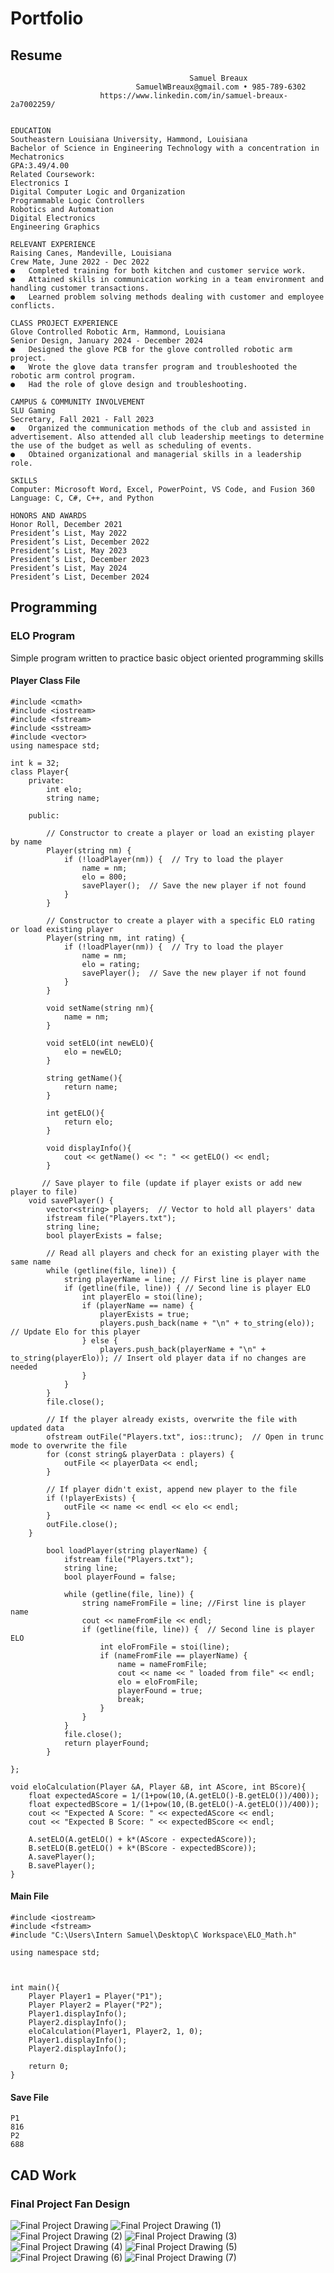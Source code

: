 # Portfolio
## Resume
```
                                        Samuel Breaux
                            SamuelWBreaux@gmail.com • 985-789-6302
                    https://www.linkedin.com/in/samuel-breaux-2a7002259/


EDUCATION
Southeastern Louisiana University, Hammond, Louisiana
Bachelor of Science in Engineering Technology with a concentration in Mechatronics
GPA:3.49/4.00
Related Coursework:
Electronics I
Digital Computer Logic and Organization
Programmable Logic Controllers
Robotics and Automation
Digital Electronics
Engineering Graphics

RELEVANT EXPERIENCE
Raising Canes, Mandeville, Louisiana
Crew Mate, June 2022 - Dec 2022
●	Completed training for both kitchen and customer service work.
●	Attained skills in communication working in a team environment and handling customer transactions.
●	Learned problem solving methods dealing with customer and employee conflicts.

CLASS PROJECT EXPERIENCE
Glove Controlled Robotic Arm, Hammond, Louisiana
Senior Design, January 2024 - December 2024
●	Designed the glove PCB for the glove controlled robotic arm project.
●	Wrote the glove data transfer program and troubleshooted the robotic arm control program.
●	Had the role of glove design and troubleshooting. 

CAMPUS & COMMUNITY INVOLVEMENT
SLU Gaming
Secretary, Fall 2021 - Fall 2023
●	Organized the communication methods of the club and assisted in advertisement. Also attended all club leadership meetings to determine the use of the budget as well as scheduling of events.
●	Obtained organizational and managerial skills in a leadership role.

SKILLS
Computer: Microsoft Word, Excel, PowerPoint, VS Code, and Fusion 360
Language: C, C#, C++, and Python

HONORS AND AWARDS
Honor Roll, December 2021
President’s List, May 2022
President’s List, December 2022
President’s List, May 2023
President’s List, December 2023
President’s List, May 2024
President’s List, December 2024
```
## Programming
### ELO Program 
Simple program written to practice basic object oriented programming skills
#### Player Class File
```
#include <cmath>
#include <iostream>
#include <fstream>
#include <sstream>
#include <vector>
using namespace std;

int k = 32;
class Player{
    private:
        int elo;
        string name;

    public:

        // Constructor to create a player or load an existing player by name
        Player(string nm) {
            if (!loadPlayer(nm)) {  // Try to load the player
                name = nm;
                elo = 800;
                savePlayer();  // Save the new player if not found
            }
        }

        // Constructor to create a player with a specific ELO rating or load existing player
        Player(string nm, int rating) {
            if (!loadPlayer(nm)) {  // Try to load the player
                name = nm;
                elo = rating;
                savePlayer();  // Save the new player if not found
            }
        }

        void setName(string nm){
            name = nm;
        }

        void setELO(int newELO){
            elo = newELO;
        }

        string getName(){
            return name;
        }

        int getELO(){
            return elo;
        }

        void displayInfo(){
            cout << getName() << ": " << getELO() << endl;
        }

       // Save player to file (update if player exists or add new player to file)
    void savePlayer() {
        vector<string> players;  // Vector to hold all players' data
        ifstream file("Players.txt");
        string line;
        bool playerExists = false;
        
        // Read all players and check for an existing player with the same name
        while (getline(file, line)) {
            string playerName = line; // First line is player name
            if (getline(file, line)) { // Second line is player ELO
                int playerElo = stoi(line);
                if (playerName == name) {
                    playerExists = true;
                    players.push_back(name + "\n" + to_string(elo));  // Update Elo for this player
                } else {
                    players.push_back(playerName + "\n" + to_string(playerElo)); // Insert old player data if no changes are needed
                }
            }
        }
        file.close();

        // If the player already exists, overwrite the file with updated data
        ofstream outFile("Players.txt", ios::trunc);  // Open in trunc mode to overwrite the file
        for (const string& playerData : players) {
            outFile << playerData << endl;
        }

        // If player didn't exist, append new player to the file
        if (!playerExists) {
            outFile << name << endl << elo << endl;
        }
        outFile.close();
    }

        bool loadPlayer(string playerName) {
            ifstream file("Players.txt");
            string line;
            bool playerFound = false;
    
            while (getline(file, line)) {
                string nameFromFile = line; //First line is player name
                cout << nameFromFile << endl;
                if (getline(file, line)) {  // Second line is player ELO
                    int eloFromFile = stoi(line);
                    if (nameFromFile == playerName) {
                        name = nameFromFile;
                        cout << name << " loaded from file" << endl;
                        elo = eloFromFile;
                        playerFound = true;
                        break;
                    }
                }
            }
            file.close();
            return playerFound;
        }

};

void eloCalculation(Player &A, Player &B, int AScore, int BScore){
    float expectedAScore = 1/(1+pow(10,(A.getELO()-B.getELO())/400));
    float expectedBScore = 1/(1+pow(10,(B.getELO()-A.getELO())/400));
    cout << "Expected A Score: " << expectedAScore << endl;
    cout << "Expected B Score: " << expectedBScore << endl;
    
    A.setELO(A.getELO() + k*(AScore - expectedAScore));
    B.setELO(B.getELO() + k*(BScore - expectedBScore));
    A.savePlayer();
    B.savePlayer();
}
```
#### Main File
```
#include <iostream>
#include <fstream>
#include "C:\Users\Intern Samuel\Desktop\C Workspace\ELO_Math.h"

using namespace std;



int main(){
    Player Player1 = Player("P1");
    Player Player2 = Player("P2");
    Player1.displayInfo();
    Player2.displayInfo();
    eloCalculation(Player1, Player2, 1, 0);
    Player1.displayInfo();
    Player2.displayInfo();

    return 0;
}
```
#### Save File
```
P1
816
P2
688
```
## CAD Work
### Final Project Fan Design
![Final Project Drawing](https://github.com/user-attachments/assets/ff8eaba7-9001-492f-a379-8945b36a60c3)
![Final Project Drawing (1)](https://github.com/user-attachments/assets/4202747f-6b8e-4473-b59b-5e5a283df8b4)
![Final Project Drawing (2)](https://github.com/user-attachments/assets/af035be5-4aa7-40d1-bb31-1db28757bce4)
![Final Project Drawing (3)](https://github.com/user-attachments/assets/f6b018b8-ae79-4ded-8537-398787639338)
![Final Project Drawing (4)](https://github.com/user-attachments/assets/990eaecd-c497-41f6-8b4b-569777ab32d0)
![Final Project Drawing (5)](https://github.com/user-attachments/assets/5006fc7f-1f95-452b-93d5-25ea726888f9)
![Final Project Drawing (6)](https://github.com/user-attachments/assets/7c3c4bec-75da-4fea-8617-7f0a7e840392)
![Final Project Drawing (7)](https://github.com/user-attachments/assets/8ba2a1a0-0e57-4386-8d7c-678f13235bf4)
